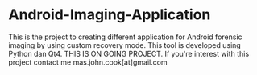 # Android-Imaging-Application

This is the project to creating different application for Android forensic imaging by using custom recovery mode. This tool is developed using Python dan Qt4. THIS IS ON GOING PROJECT. If you're interest with this project contact me mas.john.cook[at]gmail.com 
